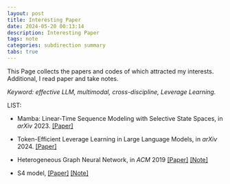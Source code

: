 ```yaml
---
layout: post
title: Interesting Paper
date: 2024-05-20 00:13:14
description: Interesting Paper
tags: note
categories: subdirection summary
tabs: true
---
```


This Page collects the papers and codes of which attracted my interests. Additional, I read paper and take notes.

*Keyword: effective LLM, multimodal, cross-discipline, Leverage Learning.*

LIST: 


* Mamba: Linear-Time Sequence Modeling with Selective State Spaces, in *arXiv* 2023. [\[Paper\]](https://arxiv.org/ftp/arxiv/papers/2312/2312.00752.pdf)

* Token-Efficient Leverage Learning in Large Language Models, in *arXiv* 2024. [\[Paper\]](https://arxiv.org/pdf/2404.00914.pdf)

* Heterogeneous Graph Neural Network, in *ACM* 2019 [\[Paper\]](https://dl.acm.org/doi/pdf/10.1145/3292500.3330961) [\[Note\]](https://fscdc.github.io/blog/2024/het/) 

* S4 model, [\[Paper\]](https://arxiv.org/pdf/2111.00396.pdf) [\[Note\]](https://fscdc.github.io/blog/2024/s4/)